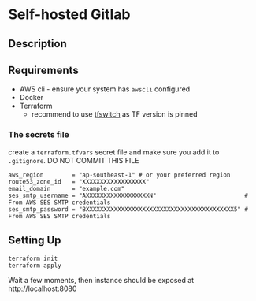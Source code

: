 # Self-hosted Gitlab

## Description


## Requirements

* AWS cli - ensure your system has `awscli` configured
* Docker
* Terraform
  * recommend to use [tfswitch](https://tfswitch.warrensbox.com/Installation/) as TF version is pinned 

### The secrets file
create a `terraform.tfvars` secret file and make sure you add it to `.gitignore`. DO NOT COMMIT THIS FILE

```
aws_region        = "ap-southeast-1" # or your preferred region
route53_zone_id   = "XXXXXXXXXXXXXXXXXX"
email_domain      = "example.com"
ses_smtp_username = "AXXXXXXXXXXXXXXXXXXN"                         # From AWS SES SMTP credentials
ses_smtp_password = "BXXXXXXXXXXXXXXXXXXXXXXXXXXXXXXXXXXXXXXXXXX5" # From AWS SES SMTP credentials
```

## Setting Up
```
terraform init
terraform apply
```

Wait a few moments, then instance should be exposed at http://localhost:8080

